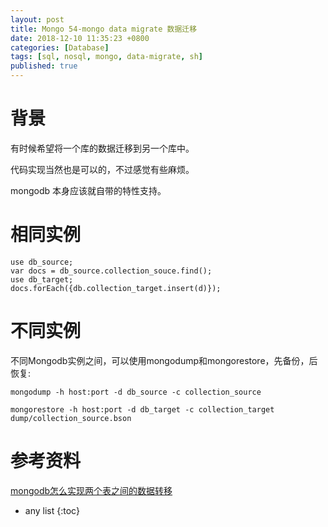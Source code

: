 ```yaml
---
layout: post
title: Mongo 54-mongo data migrate 数据迁移
date: 2018-12-10 11:35:23 +0800
categories: [Database]
tags: [sql, nosql, mongo, data-migrate, sh]
published: true
---
```


# 背景

有时候希望将一个库的数据迁移到另一个库中。

代码实现当然也是可以的，不过感觉有些麻烦。

mongodb 本身应该就自带的特性支持。

# 相同实例

```
use db_source;
var docs = db_source.collection_souce.find();
use db_target;
docs.forEach({db.collection_target.insert(d)});
```

# 不同实例

不同Mongodb实例之间，可以使用mongodump和mongorestore，先备份，后恢复:

```
mongodump -h host:port -d db_source -c collection_source
 
mongorestore -h host:port -d db_target -c collection_target dump/collection_source.bson
```

# 参考资料

[mongodb怎么实现两个表之间的数据转移](https://blog.csdn.net/weixin_41287692/article/details/82378441)

* any list
{:toc}